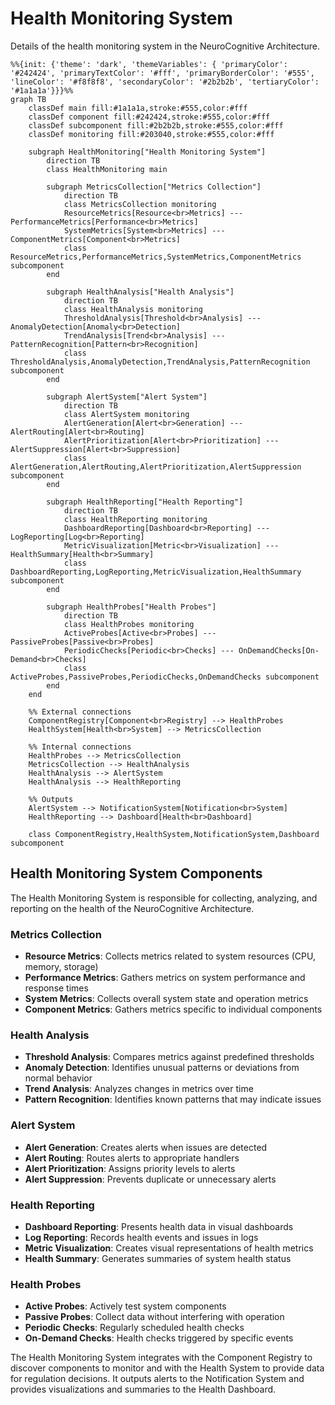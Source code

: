 # Health Monitoring System

Details of the health monitoring system in the NeuroCognitive Architecture.

```mermaid
%%{init: {'theme': 'dark', 'themeVariables': { 'primaryColor': '#242424', 'primaryTextColor': '#fff', 'primaryBorderColor': '#555', 'lineColor': '#f8f8f8', 'secondaryColor': '#2b2b2b', 'tertiaryColor': '#1a1a1a'}}}%%
graph TB
    classDef main fill:#1a1a1a,stroke:#555,color:#fff
    classDef component fill:#242424,stroke:#555,color:#fff
    classDef subcomponent fill:#2b2b2b,stroke:#555,color:#fff
    classDef monitoring fill:#203040,stroke:#555,color:#fff

    subgraph HealthMonitoring["Health Monitoring System"]
        direction TB
        class HealthMonitoring main
        
        subgraph MetricsCollection["Metrics Collection"]
            direction TB
            class MetricsCollection monitoring
            ResourceMetrics[Resource<br>Metrics] --- PerformanceMetrics[Performance<br>Metrics]
            SystemMetrics[System<br>Metrics] --- ComponentMetrics[Component<br>Metrics]
            class ResourceMetrics,PerformanceMetrics,SystemMetrics,ComponentMetrics subcomponent
        end
        
        subgraph HealthAnalysis["Health Analysis"]
            direction TB
            class HealthAnalysis monitoring
            ThresholdAnalysis[Threshold<br>Analysis] --- AnomalyDetection[Anomaly<br>Detection]
            TrendAnalysis[Trend<br>Analysis] --- PatternRecognition[Pattern<br>Recognition]
            class ThresholdAnalysis,AnomalyDetection,TrendAnalysis,PatternRecognition subcomponent
        end
        
        subgraph AlertSystem["Alert System"]
            direction TB
            class AlertSystem monitoring
            AlertGeneration[Alert<br>Generation] --- AlertRouting[Alert<br>Routing]
            AlertPrioritization[Alert<br>Prioritization] --- AlertSuppression[Alert<br>Suppression]
            class AlertGeneration,AlertRouting,AlertPrioritization,AlertSuppression subcomponent
        end
        
        subgraph HealthReporting["Health Reporting"]
            direction TB
            class HealthReporting monitoring
            DashboardReporting[Dashboard<br>Reporting] --- LogReporting[Log<br>Reporting]
            MetricVisualization[Metric<br>Visualization] --- HealthSummary[Health<br>Summary]
            class DashboardReporting,LogReporting,MetricVisualization,HealthSummary subcomponent
        end
        
        subgraph HealthProbes["Health Probes"]
            direction TB
            class HealthProbes monitoring
            ActiveProbes[Active<br>Probes] --- PassiveProbes[Passive<br>Probes]
            PeriodicChecks[Periodic<br>Checks] --- OnDemandChecks[On-Demand<br>Checks]
            class ActiveProbes,PassiveProbes,PeriodicChecks,OnDemandChecks subcomponent
        end
    end
    
    %% External connections
    ComponentRegistry[Component<br>Registry] --> HealthProbes
    HealthSystem[Health<br>System] --> MetricsCollection
    
    %% Internal connections
    HealthProbes --> MetricsCollection
    MetricsCollection --> HealthAnalysis
    HealthAnalysis --> AlertSystem
    HealthAnalysis --> HealthReporting
    
    %% Outputs
    AlertSystem --> NotificationSystem[Notification<br>System]
    HealthReporting --> Dashboard[Health<br>Dashboard]
    
    class ComponentRegistry,HealthSystem,NotificationSystem,Dashboard subcomponent
```

## Health Monitoring System Components

The Health Monitoring System is responsible for collecting, analyzing, and reporting on the health of the NeuroCognitive Architecture.

### Metrics Collection
- **Resource Metrics**: Collects metrics related to system resources (CPU, memory, storage)
- **Performance Metrics**: Gathers metrics on system performance and response times
- **System Metrics**: Collects overall system state and operation metrics
- **Component Metrics**: Gathers metrics specific to individual components

### Health Analysis
- **Threshold Analysis**: Compares metrics against predefined thresholds
- **Anomaly Detection**: Identifies unusual patterns or deviations from normal behavior
- **Trend Analysis**: Analyzes changes in metrics over time
- **Pattern Recognition**: Identifies known patterns that may indicate issues

### Alert System
- **Alert Generation**: Creates alerts when issues are detected
- **Alert Routing**: Routes alerts to appropriate handlers
- **Alert Prioritization**: Assigns priority levels to alerts
- **Alert Suppression**: Prevents duplicate or unnecessary alerts

### Health Reporting
- **Dashboard Reporting**: Presents health data in visual dashboards
- **Log Reporting**: Records health events and issues in logs
- **Metric Visualization**: Creates visual representations of health metrics
- **Health Summary**: Generates summaries of system health status

### Health Probes
- **Active Probes**: Actively test system components
- **Passive Probes**: Collect data without interfering with operation
- **Periodic Checks**: Regularly scheduled health checks
- **On-Demand Checks**: Health checks triggered by specific events

The Health Monitoring System integrates with the Component Registry to discover components to monitor and with the Health System to provide data for regulation decisions. It outputs alerts to the Notification System and provides visualizations and summaries to the Health Dashboard.
